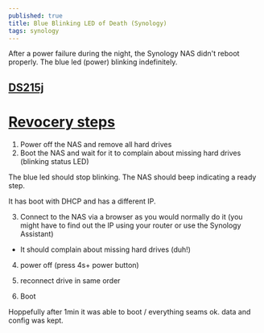 ```yaml
---
published: true
title: Blue Blinking LED of Death (Synology)
tags: synology
---
```


After a power failure during the night, the Synology NAS didn't reboot properly.
The blue led (power) blinking indefinitely.

## [DS215j](https://www.synology.com/en-global/support/download/DS215j#docs)

# [Revocery steps](http://upperstage.de/2017/03/09/synology-nas-blue-blinking-led-of-death/)

1. Power off the NAS and remove all hard drives
2. Boot the NAS and wait for it to complain about missing hard drives (blinking status LED)

The blue led should stop blinking.
The NAS should beep indicating a ready step.

It has boot with DHCP and has a different IP.

3. Connect to the NAS via a browser as you would normally do it (you might have to find out the IP using your router or use the Synology Assistant)

- It should complain about missing hard drives (duh!)

4. power off (press 4s+ power button)

5. reconnect drive in same order

6. Boot

Hoppefully after 1min it was able to boot / everything seams ok.
data and config was kept.